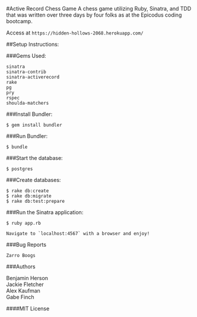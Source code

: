 #Active Record Chess Game
A chess game utilizing Ruby, Sinatra, and TDD that was written over three days by four folks
as at the Epicodus coding bootcamp.

Access at
`https://hidden-hollows-2068.herokuapp.com/`

##Setup Instructions:

###Gems Used:
```
sinatra
sinatra-contrib
sinatra-activerecord
rake
pg
pry
rspec
shoulda-matchers
```
###Install Bundler:
```
$ gem install bundler
```
###Run Bundler:
```
$ bundle
```
###Start the database:
```
$ postgres
```
###Create databases:
```
$ rake db:create
$ rake db:migrate
$ rake db:test:prepare
```
###Run the Sinatra application:
```
$ ruby app.rb

Navigate to `localhost:4567` with a browser and enjoy!
```
###Bug Reports
```
Zarro Boogs
```
###Authors

Benjamin Herson  
Jackie Fletcher  
Alex Kaufman  
Gabe Finch

####MIT License
